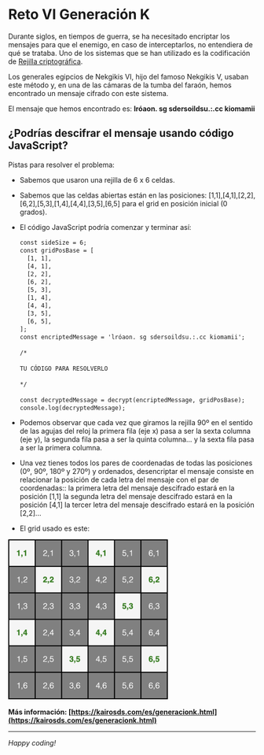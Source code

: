 # Reto VI Generación K

Durante siglos, en tiempos de guerra, se ha necesitado encriptar los mensajes para que el enemigo, en caso de interceptarlos, no entendiera de qué se trataba.
Uno de los sistemas que se han utilizado es la codificación de [Rejilla criptográfica](https://es.wikipedia.org/wiki/Rejilla_criptogr%C3%A1fica).

Los generales egipcios de Nekgikis VI, hijo del famoso Nekgikis V, usaban este método y, en una de las cámaras de la tumba del faraón, hemos encontrado un mensaje cifrado con este sistema.

El mensaje que hemos encontrado es: **lróaon. sg sdersoildsu.:.cc kiomamii**

## ¿Podrías descifrar el mensaje usando código JavaScript?

Pistas para resolver el problema:

- Sabemos que usaron una rejilla de 6 x 6 celdas.

- Sabemos que las celdas abiertas están en las posiciones:
  [1,1],[4,1],[2,2],[6,2],[5,3],[1,4],[4,4],[3,5],[6,5] para el grid en posición inicial (0 grados).

- El código JavaScript podría comenzar y terminar así:

  ```
  const sideSize = 6;
  const gridPosBase = [
    [1, 1],
    [4, 1],
    [2, 2],
    [6, 2],
    [5, 3],
    [1, 4],
    [4, 4],
    [3, 5],
    [6, 5],
  ];
  const encriptedMessage = 'lróaon. sg sdersoildsu.:.cc kiomamii';

  /*

  TU CÓDIGO PARA RESOLVERLO

  */

  const decryptedMessage = decrypt(encriptedMessage, gridPosBase);
  console.log(decryptedMessage);
  ```

- Podemos observar que cada vez que giramos la rejilla 90º en el sentido de las agujas del reloj la primera fila (eje x) pasa a ser la sexta columna (eje y), la segunda fila pasa a ser la quinta columna... y la sexta fila pasa a ser la primera columna.

- Una vez tienes todos los pares de coordenadas de todas las posiciones (0º, 90º, 180º y 270º) y ordenados, desencriptar el mensaje consiste en relacionar la posición de cada letra del mensaje con el par de coordenadas:: la primera letra del mensaje descifrado estará en la posición [1,1] la segunda letra del mensaje descifrado estará en la posición [4,1] la tercer letra del mensaje descifrado estará en la posición [2,2]...

- El grid usado es este:

![Grid](./grid.png)

**Más información: [https://kairosds.com/es/generacionk.html](https://kairosds.com/es/generacionk.html)**

---

_Happy coding!_
